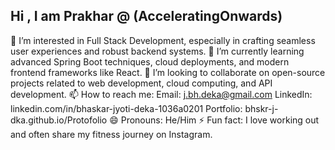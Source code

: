 ## Hi , I am Prakhar @ (AcceleratingOnwards)

👀 I’m interested in Full Stack Development, especially in crafting seamless user experiences and robust backend systems.
🌱 I’m currently learning advanced Spring Boot techniques, cloud deployments, and modern frontend frameworks like React.
💞️ I’m looking to collaborate on open-source projects related to web development, cloud computing, and API development.
📫 How to reach me:
Email: j.bh.deka@gmail.com
LinkedIn: linkedin.com/in/bhaskar-jyoti-deka-1036a0201
Portfolio: bhskr-j-dka.github.io/Protofolio
😄 Pronouns: He/Him
⚡ Fun fact: I love working out and often share my fitness journey on Instagram.

